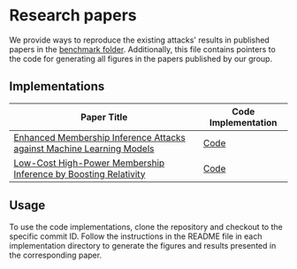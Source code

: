 # Research papers

We provide ways to reproduce the existing attacks' results in published papers in the [benchmark folder](../benchmark/README.md). Additionally, this file contains pointers to the code for generating all figures in the papers published by our group.

## Implementations

| Paper Title | Code Implementation |
| --- | --- |
| [Enhanced Membership Inference Attacks against Machine Learning Models](https://dl.acm.org/doi/abs/10.1145/3548606.3560675) | [Code](https://github.com/privacytrustlab/ml_privacy_meter/tree/295e7e37e889e12df4083b812f71ed2e2ddd8b4a/research/2022_enhanced_mia) |
| [Low-Cost High-Power Membership Inference by Boosting Relativity](https://arxiv.org/pdf/2312.03262.pdf) | [Code](2023_rmia/) |
## Usage

To use the code implementations, clone the repository and checkout to the specific commit ID. Follow the instructions in the README file in each implementation directory to generate the figures and results presented in the corresponding paper.


